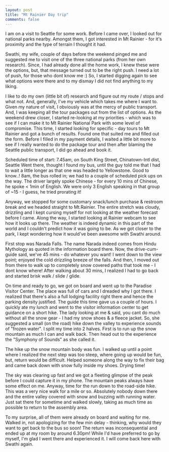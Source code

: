 ```yaml
---
layout: post
title: "Mt Rainier Day trip"
comments: false
---
```


I am on a visit to Seattle for some work. Before I came over, I looked out for national parks nearby. Amongst them, I got interested in Mt Rainier - for it's proximity and the type of terrain I thought it had.

Swathi, my wife, couple of days before the weekend pinged me and suggested me to visit one of the three national parks (from her own research). Since, I had already done all the home work, I knew these were the options, but, that message turned out to be the right push. I need a lot of push, for those who dont know me :) So, I started digging again to see what options were there and to my dismay I did not find anything to my liking.

I like to do my own (little bit of) research and figure out my route / stops and what not. And, generally, I've my vehicle which takes me where I want to. Given my nature of visit, I obviously was at the mercy of public transport. And, I was keeping all the tour packages out from the list of options. As the weekend drew closer, I started re-looking at my priorities - which was to see if I can make it to Mt Rainier National Park with some level of compromise. This time, I started looking for specific - day tours to Mt Rainier and got a bunch of results. Found one that suited me and filled out the form. Before I filled in my payment details, I waited a little bit more to see if I really wanted to do the package tour and then after blaming the Seattle public transport, I did go ahead and book it.

Scheduled time of start: 7.45am, on South King Street, Chinatown-Intl dist, Seattle
Went there, thought I found my bus, until the guy told me that I had to wait a little longer as that one was headed to Yellowstone. Good to know..! 8am, the bus rolled in; we had to a couple of scheduled pick ups on the way. The driver largely spoke Chinese - for every 10 mins of Chinese, he spoke < 1min of English. We were only 3 English speaking in that group of ~15 - I guess, he tried prorating it!

Anyway, we stopped for some customary snack/lunch purchase & restroom break and we headed straight to Mt.Rainier. The entire stretch was cloudy, drizzling and I kept cursing myself for not looking at the weather forecast before I came. Along the way, I started looking at Rainier webcam to see how it looks up there. The weather is indeed dynamic in this part of the world and I couldn't predict how it was going to be. As we got closer to the park, I kept wondering how it would've been awesome with Swathi around.

First stop was Narada Falls. The name Narada indeed comes from Hindu Mythology as quoted in the information board there. Now, the drive-cum-guide said, we've 45 mins - do whatever you want! I went down to the view point; enjoyed the cold drizzling breeze of the falls. And then, I moved out from there to walk up to completely snow covered paths that took me - I dont know where! After walking about 30 mins, I realized I had to go back and started brisk walk / slide / glide. 

On time and ready to go, we got on board and went up to the Paradise Visitor Center. The place was full of cars and I dreaded why I got there. I realized that there's also a full lodging facility right there and hence the parking density justified. The guide this time gave us a couple of hours. I quickly ate my lunch and went to the visitor information center to get guidance on a short hike. The lady looking at me & said, you cant do much without all the snow gear - I had my snow shoes & a fleece jacket. So, she suggested a small (on the road) hike down the valley to experience sounds of "frozen water". I split my time into 2 halves. First is to run up the snow mountain as much I can and walk back. Then head out to the experience the "Symphony of Sounds" as she called it.

The hike up the snow mountain body was fun. I walked up until a point where I realized the next step was too steep, where going up would be fun, but, return would be difficult. Helped someone along the way to fix their bag and came back down with snow fully inside my shoes. Drying time!

The sky was clearing up fast and we got a fleeting glimpse of the peak before I could capture it in my phone. The mountain peaks always have some effect on me. Anyway, time for the run down to the road-side hike. This was a very nice walk for a mile or so. Absolutely nobody down there and the entire valley covered with snow and buzzing with running water. Just sat there for sometime and walked slowly, taking as much time as possible to return to the assembly area. 

To my surprise, all of them were already on board and waiting for me. Walked in, not apologizing for the few min delay - thinking, why would they want to get back to the bus so soon! The return was inconsequential and ended up at my room by around 6.30pm! While I'd have preferred to go by myself, I'm glad I went there and experienced it. I will come back here with Swathi again.
